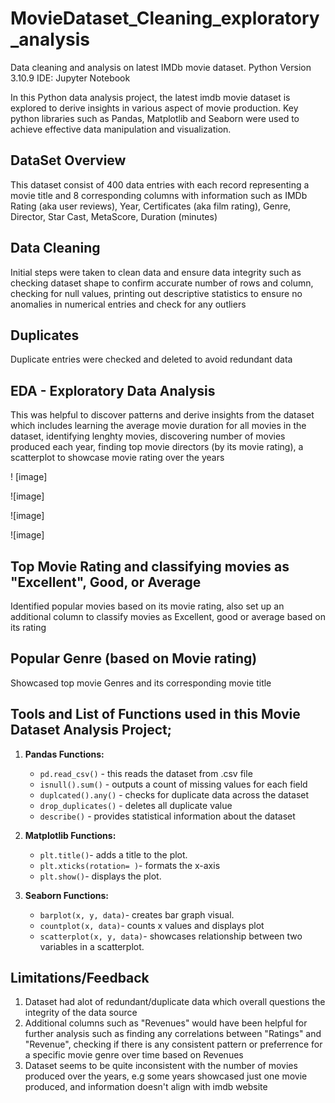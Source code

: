 # MovieDataset_Cleaning_exploratory_analysis
Data cleaning and analysis on latest IMDb movie dataset.
Python Version 3.10.9 IDE: Jupyter Notebook

In this Python data analysis project, the latest imdb movie dataset is explored to derive insights in various aspect of movie production. Key python libraries such as Pandas, Matplotlib and Seaborn were used to achieve effective data manipulation and visualization.

## DataSet Overview

This dataset consist of 400 data entries with each record representing a movie title and 8 corresponding columns with information such as IMDb Rating (aka user reviews), Year, Certificates (aka film rating), Genre, Director, Star Cast, MetaScore, Duration (minutes)

## Data Cleaning

Initial steps were taken to clean data and ensure data integrity such as checking dataset shape to confirm accurate number of rows and column, checking for null values, printing out descriptive statistics to ensure no anomalies in numerical entries and check for any outliers

## Duplicates

Duplicate entries were checked and deleted to avoid redundant data

## EDA - Exploratory Data Analysis

This was helpful to discover patterns and derive insights from the dataset which includes learning the average movie duration for all movies in the dataset, identifying lenghty movies, discovering number of movies produced each year, finding top movie directors (by its movie rating), a scatterplot to showcase movie rating over the years

! [image]

![image]

![image]

![image]






## Top Movie Rating and classifying movies as "Excellent", Good, or Average

Identified popular movies based on its movie rating, also set up an additional column to classify movies as Excellent, good or average based on its rating

## Popular Genre (based on Movie rating)

Showcased top movie Genres and its corresponding movie title

## Tools and List of Functions used in this Movie Dataset Analysis Project;

1. **Pandas Functions:**
   - `pd.read_csv()` - this reads the dataset from .csv file
   - `isnull().sum()` - outputs a count of missing values for each field
   - `duplcated().any()` - checks for duplicate data across the dataset
   - `drop_duplicates()` - deletes all duplicate value
   - `describe()` - provides statistical information about the dataset
    
2. **Matplotlib Functions:**
   - `plt.title()`- adds a title to the plot.
   - `plt.xticks(rotation= )`- formats the x-axis
   - `plt.show()`- displays the plot.

3. **Seaborn Functions:**
   - `barplot(x, y, data)`- creates bar graph visual.
   - `countplot(x, data)`- counts x values and displays plot
   - `scatterplot(x, y, data)`- showcases relationship between two variables in a scatterplot.
  
## Limitations/Feedback

1. Dataset had alot of redundant/duplicate data which overall questions the integrity of the data source
2. Additional columns such as "Revenues" would have been helpful for further analysis such as finding any correlations between "Ratings" and "Revenue", checking if there is any consistent pattern or preferrence for a specific movie genre over time based on Revenues
3. Dataset seems to be quite inconsistent with the number of movies produced over the years, e.g some years showcased just one movie produced, and information doesn't align with imdb website
